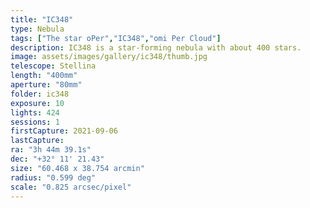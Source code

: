 ```yaml
---
title: "IC348"
type: Nebula
tags: ["The star οPer","IC348","omi Per Cloud"]
description: IC348 is a star-forming nebula with about 400 stars.
image: assets/images/gallery/ic348/thumb.jpg
telescope: Stellina
length: "400mm"
aperture: "80mm"
folder: ic348
exposure: 10
lights: 424
sessions: 1
firstCapture: 2021-09-06 
lastCapture:
ra: "3h 44m 39.1s"
dec: "+32° 11' 21.43"
size: "60.468 x 38.754 arcmin"
radius: "0.599 deg"
scale: "0.825 arcsec/pixel"
---
```

